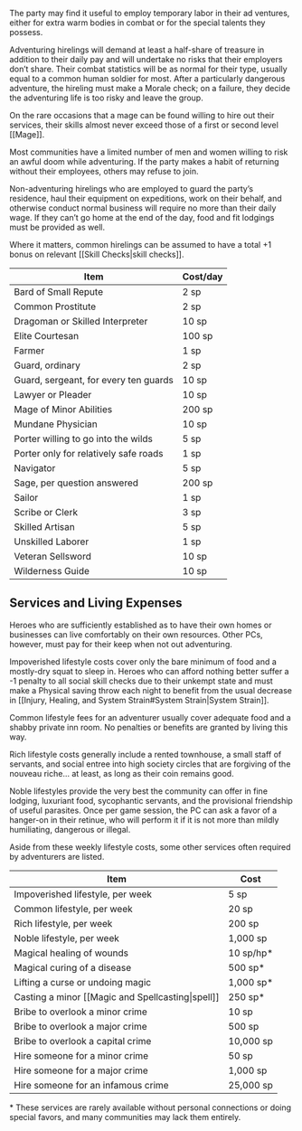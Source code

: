 The party may find it useful to employ temporary labor in their ad ventures, either for extra warm bodies in combat or for the special talents they possess. 

Adventuring hirelings will demand at least a half-share of treasure in addition to their daily pay and will undertake no risks that their employers don’t share. Their combat statistics will be as normal for their type, usually equal to a common human soldier for most. After a particularly dangerous adventure, the hireling must make a Morale check; on a failure, they decide the adventuring life is too risky and leave the group. 

On the rare occasions that a mage can be found willing to hire out their services, their skills almost never exceed those of a first or second level [[Mage]]. 

Most communities have a limited number of men and women willing to risk an awful doom while adventuring. If the party makes a habit of returning without their employees, others may refuse to join. 

Non-adventuring hirelings who are employed to guard the party’s residence, haul their equipment on expeditions, work on their behalf, and otherwise conduct normal business will require no more than their daily wage. If they can’t go home at the end of the day, food and fit lodgings must be provided as well.

Where it matters, common hirelings can be assumed to have a total +1 bonus on relevant [[Skill Checks|skill checks]].

| Item                                | Cost/day |
| ----------------------------------- | -------- |
| Bard of Small Repute                | 2 sp     |
| Common Prostitute                   | 2 sp     |
| Dragoman or Skilled Interpreter     | 10 sp    |
| Elite Courtesan                     | 100 sp   |
| Farmer                              | 1 sp     |
| Guard, ordinary                     | 2 sp     |
| Guard, sergeant, for every ten guards| 10 sp    |
| Lawyer or Pleader                   | 10 sp    |
| Mage of Minor Abilities             | 200 sp   |
| Mundane Physician                   | 10 sp    |
| Porter willing to go into the wilds | 5 sp     |
| Porter only for relatively safe roads| 1 sp    |
| Navigator                           | 5 sp     |
| Sage, per question answered         | 200 sp   |
| Sailor                              | 1 sp     |
| Scribe or Clerk                     | 3 sp     |
| Skilled Artisan                     | 5 sp     |
| Unskilled Laborer                   | 1 sp     |
| Veteran Sellsword                   | 10 sp    |
| Wilderness Guide                    | 10 sp    |
## Services and Living Expenses
Heroes who are sufficiently established as to have their own homes or businesses can live comfortably on their own resources. Other PCs, however, must pay for their keep when not out adventuring. 

Impoverished lifestyle costs cover only the bare minimum of food and a mostly-dry squat to sleep in. Heroes who can afford nothing better suffer a -1 penalty to all social skill checks due to their unkempt state and must make a Physical saving throw each night to benefit from the usual decrease in [[Injury, Healing, and System Strain#System Strain|System Strain]]. 

Common lifestyle fees for an adventurer usually cover adequate food and a shabby private inn room. No penalties or benefits are granted by living this way. 

Rich lifestyle costs generally include a rented townhouse, a small staff of servants, and social entree into high society circles that are forgiving of the nouveau riche… at least, as long as their coin remains good. 

Noble lifestyles provide the very best the community can offer in fine lodging, luxuriant food, sycophantic servants, and the provisional friendship of useful parasites. Once per game session, the PC can ask a favor of a hanger-on in their retinue, who will perform it if it is not more than mildly humiliating, dangerous or illegal. 

Aside from these weekly lifestyle costs, some other services often required by adventurers are listed.

| Item                                              | Cost      |
| ------------------------------------------------- | --------- |
| Impoverished lifestyle, per week                  | 5 sp      |
| Common lifestyle, per week                        | 20 sp     |
| Rich lifestyle, per week                          | 200 sp    |
| Noble lifestyle, per week                         | 1,000 sp  |
| Magical healing of wounds                         | 10 sp/hp* |
| Magical curing of a disease                       | 500 sp*   |
| Lifting a curse or undoing magic                  | 1,000 sp* |
| Casting a minor [[Magic and Spellcasting\|spell]] | 250 sp*   |
| Bribe to overlook a minor crime                   | 10 sp     |
| Bribe to overlook a major crime                   | 500 sp    |
| Bribe to overlook a capital crime                 | 10,000 sp |
| Hire someone for a minor crime                    | 50 sp     |
| Hire someone for a major crime                    | 1,000 sp  |
| Hire someone for an infamous crime                | 25,000 sp |
\* These services are rarely available without personal connections or doing special favors, and many communities may lack them entirely.
